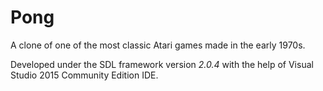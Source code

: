 # Pong
A clone of one of the most classic Atari games made in the early 1970s.

Developed under the SDL framework version *2.0.4* with the help of Visual Studio 2015 Community Edition IDE.
